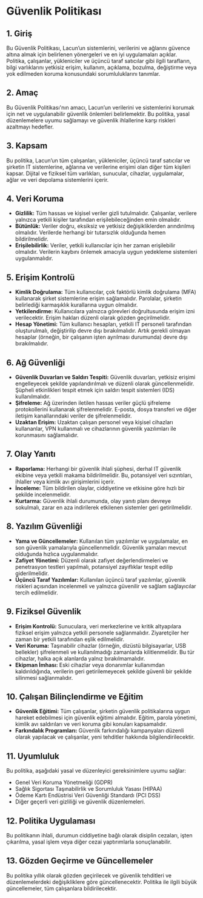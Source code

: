 # Güvenlik Politikası

## 1. Giriş
Bu Güvenlik Politikası, Lacun’un sistemlerini, verilerini ve ağlarını güvence altına almak için belirlenen yönergeleri ve en iyi uygulamaları açıklar. Politika, çalışanlar, yükleniciler ve üçüncü taraf satıcılar gibi ilgili tarafların, bilgi varlıklarını yetkisiz erişim, kullanım, açıklama, bozulma, değiştirme veya yok edilmeden koruma konusundaki sorumluluklarını tanımlar.

## 2. Amaç
Bu Güvenlik Politikası'nın amacı, Lacun’un verilerini ve sistemlerini korumak için net ve uygulanabilir güvenlik önlemleri belirlemektir. Bu politika, yasal düzenlemelere uyumu sağlamayı ve güvenlik ihlallerine karşı riskleri azaltmayı hedefler.

## 3. Kapsam
Bu politika, Lacun’un tüm çalışanları, yükleniciler, üçüncü taraf satıcılar ve şirketin IT sistemlerine, ağlarına ve verilerine erişimi olan diğer tüm kişileri kapsar. Dijital ve fiziksel tüm varlıkları, sunucular, cihazlar, uygulamalar, ağlar ve veri depolama sistemlerini içerir.

## 4. Veri Koruma
- **Gizlilik:** Tüm hassas ve kişisel veriler gizli tutulmalıdır. Çalışanlar, verilere yalnızca yetkili kişiler tarafından erişilebileceğinden emin olmalıdır.
- **Bütünlük:** Veriler doğru, eksiksiz ve yetkisiz değişikliklerden arındırılmış olmalıdır. Verilerde herhangi bir tutarsızlık olduğunda hemen bildirilmelidir.
- **Erişilebilirlik:** Veriler, yetkili kullanıcılar için her zaman erişilebilir olmalıdır. Verilerin kaybını önlemek amacıyla uygun yedekleme sistemleri uygulanmalıdır.

## 5. Erişim Kontrolü
- **Kimlik Doğrulama:** Tüm kullanıcılar, çok faktörlü kimlik doğrulama (MFA) kullanarak şirket sistemlerine erişim sağlamalıdır. Parolalar, şirketin belirlediği karmaşıklık kurallarına uygun olmalıdır.
- **Yetkilendirme:** Kullanıcılara yalnızca görevleri doğrultusunda erişim izni verilecektir. Erişim hakları düzenli olarak gözden geçirilmelidir.
- **Hesap Yönetimi:** Tüm kullanıcı hesapları, yetkili IT personeli tarafından oluşturulmalı, değiştirilip devre dışı bırakılmalıdır. Artık gerekli olmayan hesaplar (örneğin, bir çalışanın işten ayrılması durumunda) devre dışı bırakılmalıdır.

## 6. Ağ Güvenliği
- **Güvenlik Duvarları ve Saldırı Tespiti:** Güvenlik duvarları, yetkisiz erişimi engelleyecek şekilde yapılandırılmalı ve düzenli olarak güncellenmelidir. Şüpheli etkinlikleri tespit etmek için saldırı tespit sistemleri (IDS) kullanılmalıdır.
- **Şifreleme:** Ağ üzerinden iletilen hassas veriler güçlü şifreleme protokollerini kullanarak şifrelenmelidir. E-posta, dosya transferi ve diğer iletişim kanallarındaki veriler de şifrelenmelidir.
- **Uzaktan Erişim:** Uzaktan çalışan personel veya kişisel cihazları kullananlar, VPN kullanmalı ve cihazlarının güvenlik yazılımları ile korunmasını sağlamalıdır.

## 7. Olay Yanıtı
- **Raporlama:** Herhangi bir güvenlik ihlali şüphesi, derhal IT güvenlik ekibine veya yetkili makama bildirilmelidir. Bu, potansiyel veri sızıntıları, ihlaller veya kimlik avı girişimlerini içerir.
- **İnceleme:** Tüm bildirilen olaylar, ciddiyetine ve etkisine göre hızlı bir şekilde incelenmelidir.
- **Kurtarma:** Güvenlik ihlali durumunda, olay yanıtı planı devreye sokulmalı, zarar en aza indirilerek etkilenen sistemler geri getirilmelidir.

## 8. Yazılım Güvenliği
- **Yama ve Güncellemeler:** Kullanılan tüm yazılımlar ve uygulamalar, en son güvenlik yamalarıyla güncellenmelidir. Güvenlik yamaları mevcut olduğunda hızlıca uygulanmalıdır.
- **Zafiyet Yönetimi:** Düzenli olarak zafiyet değerlendirmeleri ve penetrasyon testleri yapılmalı, potansiyel zayıflıklar tespit edilip giderilmelidir.
- **Üçüncü Taraf Yazılımlar:** Kullanılan üçüncü taraf yazılımlar, güvenlik riskleri açısından incelenmeli ve yalnızca güvenilir ve sağlam sağlayıcılar tercih edilmelidir.

## 9. Fiziksel Güvenlik
- **Erişim Kontrolü:** Sunuculara, veri merkezlerine ve kritik altyapılara fiziksel erişim yalnızca yetkili personele sağlanmalıdır. Ziyaretçiler her zaman bir yetkili tarafından eşlik edilmelidir.
- **Veri Koruma:** Taşınabilir cihazlar (örneğin, dizüstü bilgisayarlar, USB bellekler) şifrelenmeli ve kullanılmadığı zamanlarda kilitlenmelidir. Bu tür cihazlar, halka açık alanlarda yalnız bırakılmamalıdır.
- **Ekipman İmhası:** Eski cihazlar veya donanımlar kullanımdan kaldırıldığında, verilerin geri getirilemeyecek şekilde güvenli bir şekilde silinmesi sağlanmalıdır.

## 10. Çalışan Bilinçlendirme ve Eğitim
- **Güvenlik Eğitimi:** Tüm çalışanlar, şirketin güvenlik politikalarına uygun hareket edebilmesi için güvenlik eğitimi almalıdır. Eğitim, parola yönetimi, kimlik avı saldırıları ve veri koruma gibi konuları kapsamalıdır.
- **Farkındalık Programları:** Güvenlik farkındalığı kampanyaları düzenli olarak yapılacak ve çalışanlar, yeni tehditler hakkında bilgilendirilecektir.

## 11. Uyumluluk
Bu politika, aşağıdaki yasal ve düzenleyici gereksinimlere uyumu sağlar:
- Genel Veri Koruma Yönetmeliği (GDPR)
- Sağlık Sigortası Taşınabilirlik ve Sorumluluk Yasası (HIPAA)
- Ödeme Kartı Endüstrisi Veri Güvenliği Standardı (PCI DSS)
- Diğer geçerli veri gizliliği ve güvenlik düzenlemeleri.

## 12. Politika Uygulaması
Bu politikanın ihlali, durumun ciddiyetine bağlı olarak disiplin cezaları, işten çıkarılma, yasal işlem veya diğer cezai yaptırımlarla sonuçlanabilir.

## 13. Gözden Geçirme ve Güncellemeler
Bu politika yıllık olarak gözden geçirilecek ve güvenlik tehditleri ve düzenlemelerdeki değişikliklere göre güncellenecektir. Politika ile ilgili büyük güncellemeler, tüm çalışanlara bildirilecektir.
